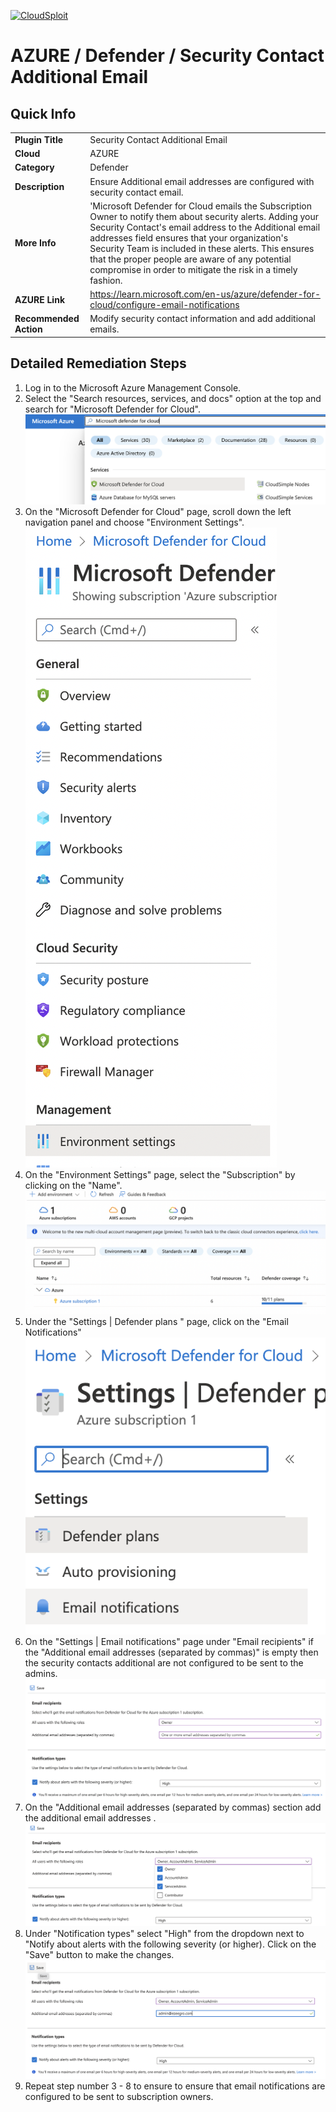 [![CloudSploit](https://cloudsploit.com/img/logo-new-big-text-100.png "CloudSploit")](https://cloudsploit.com)

# AZURE / Defender / Security Contact Additional Email

## Quick Info

| |                                                                                                                                                                           |
|-|---------------------------------------------------------------------------------------------------------------------------------------------------------------------------|
| **Plugin Title** | Security Contact Additional Email                                                                                                                                               |
| **Cloud** | AZURE                                                                                                                                                                     |
| **Category** | Defender                                                                                                                                                                  |
| **Description** | Ensure Additional email addresses are configured with security contact email.                                                                                                            |
| **More Info** | 'Microsoft Defender for Cloud emails the Subscription Owner to notify them about security alerts. Adding your Security Contact's email address to the Additional email addresses field ensures that your organization's Security Team is included in these alerts. This ensures that the proper people are aware of any potential compromise in order to mitigate the risk in a timely fashion.                                            |
| **AZURE Link** | https://learn.microsoft.com/en-us/azure/defender-for-cloud/configure-email-notifications                                                                                 |
| **Recommended Action** | Modify security contact information and add additional emails. |

## Detailed Remediation Steps


1. Log in to the Microsoft Azure Management Console.
2. Select the "Search resources, services, and docs" option at the top and search for "Microsoft Defender for Cloud". </br> <img src="/resources/azure/defender/security-contacts-additional-email/step2.png"/>
3. On the "Microsoft Defender for Cloud" page, scroll down the left navigation panel and choose "Environment Settings".</br> <img src="/resources/azure/defender/security-contacts-additional-email/step3.png"/>
4. On the "Environment Settings" page, select the "Subscription" by clicking on the "Name".</br> <img src="/resources/azure/defender/security-contacts-additional-email/step4.png"/>
5. Under the "Settings | Defender plans " page, click on the "Email Notifications"</br> <img src="/resources/azure/defender/security-contacts-additional-email/step5.png"/>
6. On the "Settings | Email notifications" page under "Email recipients" if the "Additional email addresses (separated by commas)" is empty then the security contacts additional are not configured to be sent to the admins.</br> <img src="/resources/azure/defender/security-contacts-additional-email/step6.png"/>
7. On the "Additional email addresses (separated by commas) section add the additional email addresses .</br> <img src="/resources/azure/defender/security-contacts-additional-email/step7.png"/>
8. Under "Notification types" select "High" from the dropdown next to "Notify about alerts with the following severity (or higher). Click on the "Save" button to make the changes.</br> <img src="/resources/azure/defender/security-contacts-additional-email/step8.png"/>
9. Repeat step number 3 - 8 to ensure to ensure that email notifications are configured to be sent to subscription owners.</br>
